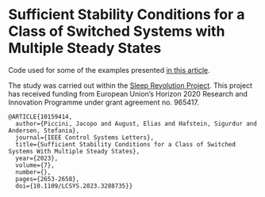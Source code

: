 # Sufficient Stability Conditions for a Class of Switched Systems with Multiple Steady States

Code used for some of the examples presented [in this article](https://ieeexplore.ieee.org/document/10159414).

The study was carried out within the [Sleep Revolution Project](https://cordis.europa.eu/project/id/965417). This project has received funding from European Union’s Horizon 2020 Research and Innovation Programme under grant agreement no. 965417.

```
@ARTICLE{10159414,
  author={Piccini, Jacopo and August, Elias and Hafstein, Sigurdur and Andersen, Stefania},
  journal={IEEE Control Systems Letters}, 
  title={Sufficient Stability Conditions for a Class of Switched Systems With Multiple Steady States}, 
  year={2023},
  volume={7},
  number={},
  pages={2653-2658},
  doi={10.1109/LCSYS.2023.3288735}}
```
